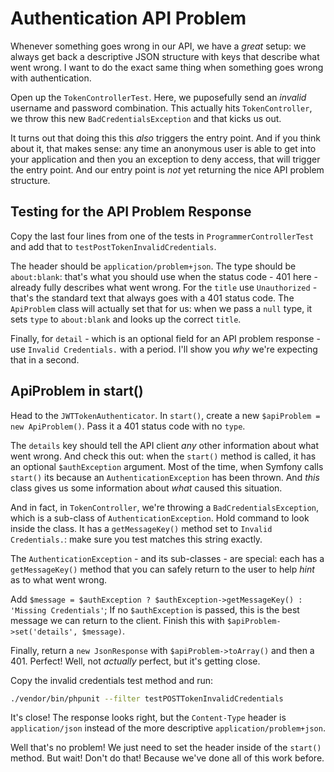 # Authentication API Problem

Whenever something goes wrong in our API, we have a *great* setup: we always get
back a descriptive JSON structure with keys that describe what went wrong. I want
to do the exact same thing when something goes wrong with authentication.

Open up the `TokenControllerTest`. Here, we puposefully send an *invalid* username
and password combination. This actually hits `TokenController`, we throw this
new `BadCredentialsException` and that kicks us out.

It turns out that doing this this *also* triggers the entry point. And if you think
about it, that makes sense: any time an anonymous user is able to get into your
application and then you an exception to deny access, that will trigger the entry
point. And our entry point is *not* yet returning the nice API problem structure.

## Testing for the API Problem Response

Copy the last four lines from one of the tests in `ProgrammerControllerTest` and
add that to `testPostTokenInvalidCredentials`.

The header should be `application/problem+json`. The type should be `about:blank`:
that's what you should use when the status code - 401 here - already fully describes
what went wrong. For the `title` use `Unauthorized` - that's the standard text that
always goes with a 401 status code. The `ApiProblem` class will actually set that
for us: when we pass a `null` type, it sets `type` to `about:blank` and looks up
the correct `title`.

Finally, for `detail` - which is an optional field for an API problem response - use
`Invalid Credentials.` with a period. I'll show you *why* we're expecting that in
a second.

## ApiProblem in start()

Head to the `JWTTokenAuthenticator`. In `start()`, create a new `$apiProblem = new ApiProblem()`.
Pass it a 401 status code with no `type`.

The `details` key should tell the API client *any* other information about what went
wrong. And check this out: when the `start()` method is called, it has an optional
`$authException` argument. Most of the time, when Symfony calls `start()` its because
an `AuthenticationException` has been thrown. And *this* class gives us some information
about *what* caused this situation.

And in fact, in `TokenController`, we're throwing a `BadCredentialsException`, which
is a sub-class of `AuthenticationException`. Hold command to look inside the class.
It has a `getMessageKey()` method set to `Invalid Credentials.`: make sure you test
matches this string exactly.

The `AuthenticationException` - and its sub-classes - are special: each has a
`getMessageKey()` method that you can safely return to the user to help *hint* as
to what went wrong.

Add `$message = $authException ? $authException->getMessageKey() : 'Missing Credentials'`;
If no `$authException` is passed, this is the best message we can return to the client.
Finish this with `$apiProblem->set('details', $message)`. 

Finally, return a `new JsonResponse` with `$apiProblem->toArray()` and then a 401.
Perfect! Well, not *actually* perfect, but it's getting close.

Copy the invalid credentials test method and run:

```bash
./vendor/bin/phpunit --filter testPOSTTokenInvalidCredentials
```

It's close! The response looks right, but the `Content-Type` header is `application/json`
instead of the more descriptive `application/problem+json`.

Well that's no problem! We just need to set the header inside of the `start()`
method. But wait! Don't do that! Because we've done all of this work before.

